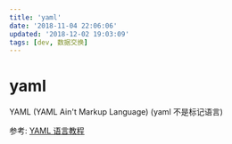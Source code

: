 ```yaml
---
title: 'yaml'
date: '2018-11-04 22:06:06'
updated: '2018-12-02 19:03:09'
tags: [dev, 数据交换]
---
```

# yaml
YAML (YAML Ain't Markup Language) (yaml 不是标记语言)

参考:
[YAML 语言教程](http://www.ruanyifeng.com/blog/2016/07/yaml.html)
